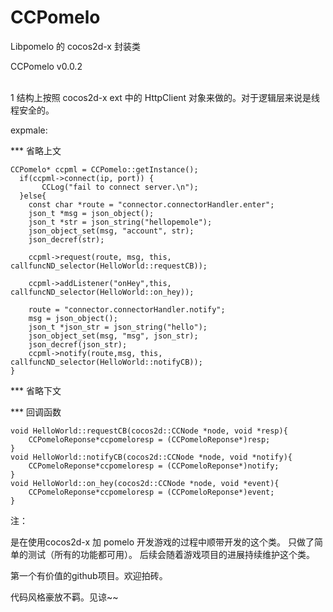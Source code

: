 CCPomelo
========

Libpomelo 的  cocos2d-x 封装类

CCPomelo  v0.0.2


<br>
1 结构上按照 cocos2d-x ext 中的 HttpClient 对象来做的。对于逻辑层来说是线程安全的。


expmale:

*** 省略上文
    
    
    CCPomelo* ccpml = CCPomelo::getInstance();
      if(ccpml->connect(ip, port)) {
           CCLog("fail to connect server.\n");
      }else{
        const char *route = "connector.connectorHandler.enter";
        json_t *msg = json_object();
        json_t *str = json_string("hellopemole");
        json_object_set(msg, "account", str);
        json_decref(str);
       
        ccpml->request(route, msg, this,  callfuncND_selector(HelloWorld::requestCB));
       
        ccpml->addListener("onHey",this,  callfuncND_selector(HelloWorld::on_hey));
        
        route = "connector.connectorHandler.notify";
        msg = json_object();
        json_t *json_str = json_string("hello");
        json_object_set(msg, "msg", json_str);
        json_decref(json_str);
        ccpml->notify(route,msg, this, callfuncND_selector(HelloWorld::notifyCB));
    }
    
    
    
*** 省略下文

*** 回调函数


    void HelloWorld::requestCB(cocos2d::CCNode *node, void *resp){
        CCPomeloReponse*ccpomeloresp = (CCPomeloReponse*)resp;
    }
    void HelloWorld::notifyCB(cocos2d::CCNode *node, void *notify){
        CCPomeloReponse*ccpomeloresp = (CCPomeloReponse*)notify;
    }
    void HelloWorld::on_hey(cocos2d::CCNode *node, void *event){
        CCPomeloReponse*ccpomeloresp = (CCPomeloReponse*)event;
    }





注：

是在使用cocos2d-x 加 pomelo 开发游戏的过程中顺带开发的这个类。
只做了简单的测试（所有的功能都可用）。
后续会随着游戏项目的进展持续维护这个类。

第一个有价值的github项目。欢迎拍砖。


代码风格豪放不羁。见谅~~

